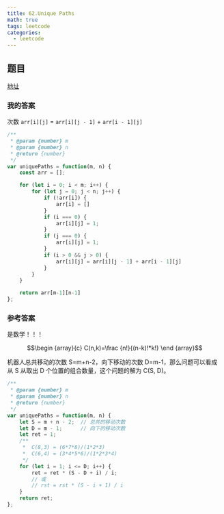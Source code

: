 ```yaml
---
title: 62.Unique Paths
math: true
tags: leetcode
categories:
  - leetcode
---
```


## 题目

[地址](https://leetcode.com/problems/unique-paths/description/)

### 我的答案

次数 `arr[i][j]` = `arr[i][j - 1]` + `arr[i - 1][j]`

```js
/**
 * @param {number} m
 * @param {number} n
 * @return {number}
 */
var uniquePaths = function(m, n) {
    const arr = [];

    for (let i = 0; i < m; i++) {
        for (let j = 0; j < n; j++) {
            if (!arr[i]) {
                arr[i] = []
            }
            if (i === 0) {
                arr[i][j] = 1;
            }
            if (j === 0) {
                arr[i][j] = 1;
            }
            if (i > 0 && j > 0) {
                arr[i][j] = arr[i][j - 1] + arr[i - 1][j]
            }
        }
    }

    return arr[m-1][n-1]
};

```

### 参考答案

是数学！！！

$$\begin {array}{c}
C(n,k)=\frac {n!}{(n-k)!*k!}
\end {array}$$

机器人总共移动的次数 S=m+n-2，向下移动的次数 D=m-1，那么问题可以看成从 S 从取出 D 个位置的组合数量，这个问题的解为 C(S, D)。

```js
/**
 * @param {number} m
 * @param {number} n
 * @return {number}
 */
var uniquePaths = function(m, n) {
    let S = m + n - 2;  // 总共的移动次数
    let D = m - 1;      // 向下的移动次数
    let ret = 1;
    /**
     *  C(8,3) = (6*7*8)/(1*2*3)
     *  C(6,4) = (3*4*5*6)/(1*2*3*4)
     */
    for (let i = 1; i <= D; i++) {
        ret = ret * (S - D + i) / i;
        // 或
        // rst = rst * (S - i + 1) / i
    }
    return ret;
};
```